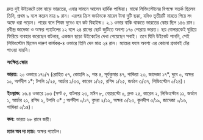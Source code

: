দ্রুত দুই উইকেটে চাপ বাড়ে ভারতের, এবার সামনে আসেন হার্দিক পান্ডিয়া। মাঝে লিভিংস্টোনের বিপক্ষে সতর্ক ছিলেন তিনি, প্রথম ৯ বলে করেন মাত্র ৯ রান। এরপর ক্রিস জর্ডানকে মারেন টানা দুটি ছক্কা, যদিও তৃতীয়টি মারতে গিয়ে লং অফে ধরা পড়েন। পরের বলে শিবম দুবেও হন কট বিহাইন্ড। ২.১ ওভার বাকি থাকতে ভারতের স্কোর ছিল ১৪৬ রান। রবীন্দ্র জাদেজা ও অক্ষর প্যাটেলের ১২ বলে ২৪ রানের ছোট জুটিতে অবশ্য ১৭০ পেরোয় ভারত। ছয় বোলারকেই ঘুরিয়ে ফিরিয়ে ব্যবহার করেছেন বাটলার, একজন ছাড়া উইকেটের দেখা পেয়েছেন সবাই। তবে যিনি উইকেট পাননি, সেই লিভিংস্টোন ছিলেন দারুণ কার্যকর-৪ ওভারে তিনি দেন মাত্র ২৪ রান। ম্যাচের ফলে অবশ্য এর কোনো প্রভাবই টের পাওয়া যায়নি।

**সংক্ষিপ্ত স্কোর**

**ভারত:** ২০ ওভারে ১৭১/৭ (রোহিত ৫৭, কোহলি ৯, পন্ত ৪, সূর্যকুমার ৪৭, পান্ডিয়া ২৩, জাদেজা ১৭\*, দুবে ০, অক্ষর ১০, অর্শদীপ ১\*; টপলি ১/২৫, আর্চার ১/৩৩, কারেন ১/২৫, রশিদ ১/২৫, জর্ডান ৩/৩৭, লিভিংস্টোন ০/২৪)।

**ইংল্যান্ড:** ১৬.৪ ওভারে ১০৩ (সল্ট ৫, বাটলার ২৩, মঈন ৮, বেয়ারস্টো ০, ব্রুক ২৫, কারেন ২, লিভিংস্টোন ১১, জর্ডান ১, আর্চার ২১, রশিদ ২, টপলি ৩\* ; অর্শদীপ ০/১৭, বুমরা ২/১২, অক্ষর ৩/২৩, কুলদীপ ৩/১৯, জাদেজা ০/১৬, পান্ডিয়া ০/১৪)।

**ফল:** ভারত ৬৮ রানে জয়ী।

**ম্যান অব দ্য ম্যাচ:** অক্ষর প্যাটেল।
